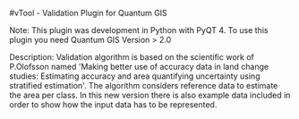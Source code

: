 #vTool - Validation Plugin for Quantum GIS

Note: This plugin was development in Python with PyQT 4. To use this plugin you need Quantum GIS Version > 2.0

Description: Validation algorithm is based on the scientific work of P.Olofsson named 'Making better use of accuracy data in land change studies: Estimating accuracy and area quantifying uncertainty using stratified estimation'. 
The algorithm considers reference data to estimate the area per class. In this new version there is also example data included in order to show how the input data has to be represented. 
